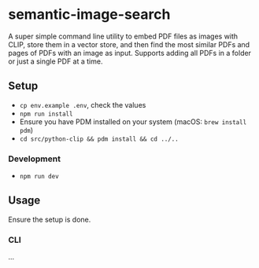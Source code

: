# semantic-image-search

A super simple command line utility to embed PDF files as images with CLIP, store them in a vector store, and then find the most similar PDFs and pages of PDFs with an image as input. Supports adding all PDFs in a folder or just a single PDF at a time.

## Setup

- `cp env.example .env`, check the values
- `npm run install`
- Ensure you have PDM installed on your system (macOS: `brew install pdm`)
- `cd src/python-clip && pdm install && cd ../..`

### Development

- `npm run dev`

## Usage

Ensure the setup is done.

### CLI

...
